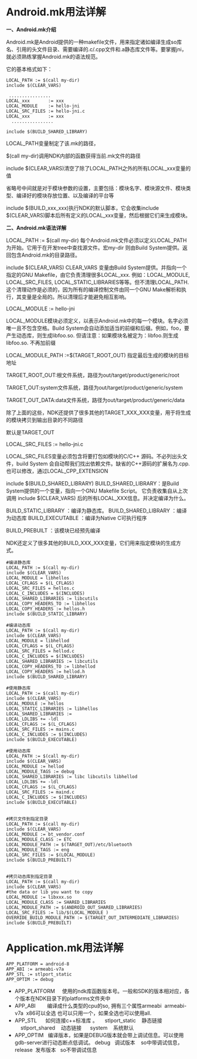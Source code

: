 # Android.mk用法详解

**一、Android.mk介绍**

Android.mk是Android提供的一种makefile文件，用来指定诸如编译生成so库名、引用的头文件目录、需要编译的.c/.cpp文件和.a静态库文件等。要掌握jni，就必须熟练掌握Android.mk的语法规范。
 

它的基本格式如下：

```
LOCAL_PATH := $(call my-dir)  
include $(CLEAR_VARS)  
 
 ................  
LOCAL_xxx       := xxx  
LOCAL_MODULE    := hello-jni  
LOCAL_SRC_FILES := hello-jni.c  
LOCAL_xxx       := xxx  
  ................  

include $(BUILD_SHARED_LIBRARY)  

```


LOCAL_PATH变量制定了该.mk的路径，

$(call my-dir)调用NDK内部的函数获得当前.mk文件的路径

include $(CLEAR_VARS)清空了除了LOCAL_PATH之外的所有LOCAL_xxx变量的值

省略号中间就是对于模块参数的设置，主要包括：模块名字、模块源文件、模块类型、编译好的模块存放位置、以及编译的平台等

include $(BUILD_xxx_xxx)执行NDK的默认脚本，它会收集include $(CLEAR_VARS)脚本后所有定义的LOCAL_xxx变量，然后根据它们来生成模块。



**二、Android.mk语法详解**

LOCAL_PATH := $(call my-dir) 
每个Android.mk文件必须以定义LOCAL_PATH为开始。它用于在开发tree中查找源文件。宏my-dir 则由Build System提供。返回包含Android.mk的目录路径。



include $(CLEAR_VARS) 
CLEAR_VARS 变量由Build System提供。并指向一个指定的GNU Makefile，由它负责清理很多LOCAL_xxx.
例如：LOCAL_MODULE, LOCAL_SRC_FILES, LOCAL_STATIC_LIBRARIES等等。但不清理LOCAL_PATH.
这个清理动作是必须的，因为所有的编译控制文件由同一个GNU Make解析和执行，其变量是全局的。所以清理后才能避免相互影响。



LOCAL_MODULE    := hello-jni 

LOCAL_MODULE模块必须定义，以表示Android.mk中的每一个模块。名字必须唯一且不包含空格。Build System会自动添加适当的前缀和后缀。例如，foo，要产生动态库，则生成libfoo.so. 但请注意：如果模块名被定为：libfoo.则生成libfoo.so. 不再加前缀



LOCAL_MODULE_PATH :=$(TARGET_ROOT_OUT) 指定最后生成的模块的目标地址

TARGET_ROOT_OUT:根文件系统，路径为out/target/product/generic/root

TARGET_OUT:system文件系统，路径为out/target/product/generic/system

TARGET_OUT_DATA:data文件系统，路径为out/target/product/generic/data

除了上面的这些，NDK还提供了很多其他的TARGET_XXX_XXX变量，用于将生成的模块拷贝到输出目录的不同路径

默认是TARGET_OUT

LOCAL_SRC_FILES := hello-jni.c 

LOCAL_SRC_FILES变量必须包含将要打包如模块的C/C++ 源码。不必列出头文件，build System 会自动帮我们找出依赖文件。缺省的C++源码的扩展名为.cpp. 也可以修改，通过LOCAL_CPP_EXTENSION



include $(BUILD_SHARED_LIBRARY) 
BUILD_SHARED_LIBRARY：是Build System提供的一个变量，指向一个GNU Makefile Script。
它负责收集自从上次调用 include $(CLEAR_VARS)  后的所有LOCAL_XXX信息。并决定编译为什么。

BUILD_STATIC_LIBRARY    ：编译为静态库。 
BUILD_SHARED_LIBRARY ：编译为动态库 
BUILD_EXECUTABLE           ：编译为Native C可执行程序  

BUILD_PREBUILT                 ：该模块已经预先编译

NDK还定义了很多其他的BUILD_XXX_XXX变量，它们用来指定模块的生成方式。

```
#编译静态库    
LOCAL_PATH := $(call my-dir)    
include $(CLEAR_VARS)    
LOCAL_MODULE = libhellos    
LOCAL_CFLAGS = $(L_CFLAGS)    
LOCAL_SRC_FILES = hellos.c    
LOCAL_C_INCLUDES = $(INCLUDES)    
LOCAL_SHARED_LIBRARIES := libcutils    
LOCAL_COPY_HEADERS_TO := libhellos    
LOCAL_COPY_HEADERS := hellos.h    
include $(BUILD_STATIC_LIBRARY)    
    
#编译动态库    
LOCAL_PATH := $(call my-dir)    
include $(CLEAR_VARS)    
LOCAL_MODULE = libhellod    
LOCAL_CFLAGS = $(L_CFLAGS)    
LOCAL_SRC_FILES = hellod.c    
LOCAL_C_INCLUDES = $(INCLUDES)    
LOCAL_SHARED_LIBRARIES := libcutils    
LOCAL_COPY_HEADERS_TO := libhellod    
LOCAL_COPY_HEADERS := hellod.h    
include $(BUILD_SHARED_LIBRARY)    
    
#使用静态库    
LOCAL_PATH := $(call my-dir)    
include $(CLEAR_VARS)    
LOCAL_MODULE := hellos    
LOCAL_STATIC_LIBRARIES := libhellos    
LOCAL_SHARED_LIBRARIES :=    
LOCAL_LDLIBS += -ldl    
LOCAL_CFLAGS := $(L_CFLAGS)    
LOCAL_SRC_FILES := mains.c    
LOCAL_C_INCLUDES := $(INCLUDES)    
include $(BUILD_EXECUTABLE)    
    
#使用动态库    
LOCAL_PATH := $(call my-dir)    
include $(CLEAR_VARS)    
LOCAL_MODULE := hellod    
LOCAL_MODULE_TAGS := debug    
LOCAL_SHARED_LIBRARIES := libc libcutils libhellod    
LOCAL_LDLIBS += -ldl    
LOCAL_CFLAGS := $(L_CFLAGS)    
LOCAL_SRC_FILES := maind.c    
LOCAL_C_INCLUDES := $(INCLUDES)    
include $(BUILD_EXECUTABLE)    
  
  
#拷贝文件到指定目录  
LOCAL_PATH := $(call my-dir)  
include $(CLEAR_VARS)  
LOCAL_MODULE := bt_vendor.conf  
LOCAL_MODULE_CLASS := ETC  
LOCAL_MODULE_PATH := $(TARGET_OUT)/etc/bluetooth  
LOCAL_MODULE_TAGS := eng  
LOCAL_SRC_FILES := $(LOCAL_MODULE)  
include $(BUILD_PREBUILT)  
  
  
#拷贝动态库到指定目录  
LOCAL_PATH := $(call my-dir)  
include $(CLEAR_VARS)  
#the data or lib you want to copy  
LOCAL_MODULE := libxxx.so  
LOCAL_MODULE_CLASS := SHARED_LIBRARIES  
LOCAL_MODULE_PATH := $(ANDROID_OUT_SHARED_LIBRARIES)  
LOCAL_SRC_FILES := lib/$(LOCAL_MODULE )  
OVERRIDE_BUILD_MODULE_PATH := $(TARGET_OUT_INTERMEDIATE_LIBRARIES)  
include $(BUILD_PREBUILT)  
```



# Application.mk用法详解



```
APP_PLATFORM = android-8
APP_ABI := armeabi-v7a
APP_STL := stlport_static
APP_OPTIM := debug
```

- APP_PLATFORM     使用的ndk库函数版本号。一般和SDK的版本相对应，各个版本在NDK目录下的platforms文件夹中
- APP_ABI        编译成什么类型的cpu的so, 拥有三个属性armeabi  armeabi-v7a  x86可以全选 也可以只用一个，如果全选也可以使用all.
- APP_STL      如何连接c++标准库 。
         stlport_static    静态链接 
         stlport_shared    动态链接 
         system    系统默认
- APP_OPTIM   编译版本，如果是DEBUG版本就会带上调试信息。可以使用gdb-server进行动态断点低调试。
         debug   调试版本    so中带调试信息，
         release  发布版本   so不带调试信息
